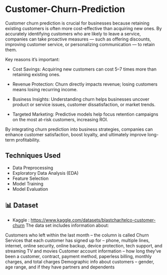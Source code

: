 # Customer-Churn-Prediction

Customer churn prediction is crucial for businesses because retaining existing customers is often more cost-effective than acquiring new ones. By accurately identifying customers who are likely to leave a service, companies can take proactive measures — such as offering discounts, improving customer service, or personalizing communication — to retain them.

Key reasons it’s important:

- Cost Savings: Acquiring new customers can cost 5–7 times more than retaining existing ones.

- Revenue Protection: Churn directly impacts revenue; losing customers means losing recurring income.

- Business Insights: Understanding churn helps businesses uncover product or service issues, customer dissatisfaction, or market trends.

- Targeted Marketing: Predictive models help focus retention campaigns on the most at-risk customers, increasing ROI.

By integrating churn prediction into business strategies, companies can enhance customer satisfaction, boost loyalty, and ultimately improve long-term profitability.

## Techniques Used

- Data Preprocessing
- Exploratory Data Analysis (EDA)
- Feature Selection
- Model Training
- Model Evaluation


## 📊 Dataset

- Kaggle : https://www.kaggle.com/datasets/blastchar/telco-customer-churn
The data set includes information about:

Customers who left within the last month – the column is called Churn
Services that each customer has signed up for – phone, multiple lines, internet, online security, online backup, device protection, tech support, and 
                                                streaming TV and movies
Customer account information – how long they’ve been a customer, contract, payment method, paperless billing, monthly charges, and total charges
Demographic info about customers – gender, age range, and if they have partners and dependents

